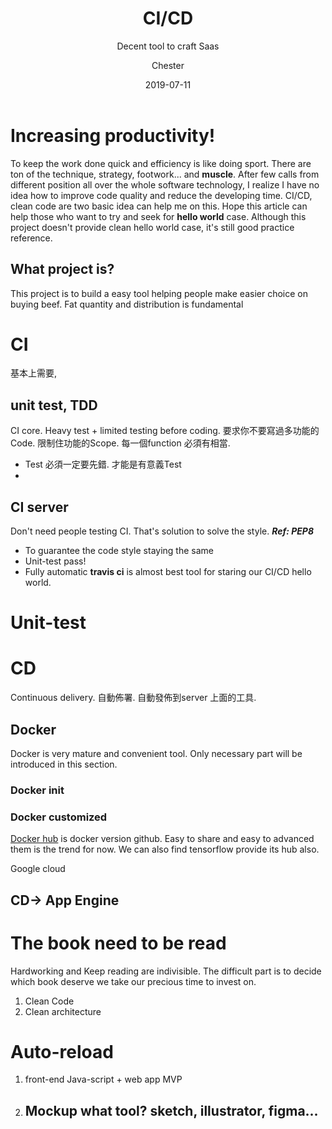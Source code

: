﻿---
layout:     post
title:      CI/CD
subtitle:   Decent tool to craft Saas
date:       2019-07-11
author:    Chester
catalog: true
tags:
	-Tool
---
# Increasing productivity! 
To keep the work done quick and efficiency is like doing sport. There are ton of the technique, strategy, footwork... and **muscle**.  After few calls from different position all over the whole software technology, I realize I have no idea how to improve code quality and reduce the developing time. CI/CD, clean code are two basic idea can help me on this. Hope this article can help those who want to try and seek for **hello world** case. Although this project doesn't provide clean hello world case, it's still good practice reference. 

## What project is?
This project is to build a easy tool helping people make easier choice on buying beef. Fat quantity and distribution is fundamental


# CI 
基本上需要,
## unit test, TDD
CI core. Heavy test + limited testing before coding.
要求你不要寫過多功能的Code. 限制住功能的Scope. 每一個function 必須有相當.
- Test 必須一定要先錯. 才能是有意義Test
- 
## CI server
Don't need people testing CI. That's solution to solve the style. 
***Ref: PEP8***
- To guarantee the code style staying the same
- Unit-test pass!
- Fully automatic
**travis ci** is almost best tool for staring our CI/CD hello world. 

# Unit-test


# CD
Continuous delivery. 自動佈署. 
自動發佈到server  上面的工具. 
## Docker
Docker is very mature and convenient tool. Only necessary part will be introduced in this section.
### Docker init
### Docker customized
[Docker hub](https://hub.docker.com/) is docker version github. Easy to share and easy to advanced them is the trend for now. We can also find tensorflow provide its hub  also.

Google cloud 
## CD-> App Engine 




# The book need to be read
Hardworking and Keep reading are indivisible. The difficult part is to decide which book deserve we take our precious time to invest on.

1. Clean Code
2. Clean architecture 

# Auto-reload
1. front-end
	Java-script + web app
	MVP
2. Mockup
    what tool? sketch, illustrator, figma...
    -------------------
<!--stackedit_data:
eyJoaXN0b3J5IjpbOTA4Nzc2NTM0LC04MDU0OTM1MDAsMTU1Mj
c5ODg2MywtMTM3MDc0NzEzLC0xNzYyOTc1NDkzLDEwMDc1Nzc2
NzUsLTE5NTE5NTk1NjksLTg2NjI0ODYyMywtNTU2MDUyMzc5LD
Q5MTQxMDkxMSwtMTUzNzkyNDYxMiwtODc1Njk1MDA0LC0xMjUz
MTU1OTQ4LC0xNzI1OTczMjU4LDQ3MjcyODEwNV19
-->